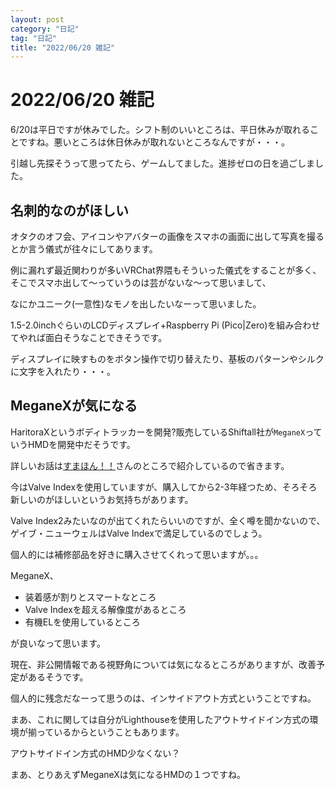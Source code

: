 ```yaml
---
layout: post
category: "日記"
tag: "日記"
title: "2022/06/20 雑記"
---
```


# 2022/06/20 雑記
6/20は平日ですが休みでした。シフト制のいいところは、平日休みが取れることですね。悪いところは休日休みが取れないところなんですが・・・。

引越し先探そうって思ってたら、ゲームしてました。進捗ゼロの日を過ごしました。

## 名刺的なのがほしい
オタクのオフ会、アイコンやアバターの画像をスマホの画面に出して写真を撮るとか言う儀式が往々にしてあります。

例に漏れず最近関わりが多いVRChat界隈もそういった儀式をすることが多く、そこでスマホ出して～っていうのは芸がないな～って思いまして、

なにかユニーク(一意性)なモノを出したいなーって思いました。

1.5-2.0inchぐらいのLCDディスプレイ+Raspberry Pi (Pico|Zero)を組み合わせてやれば面白そうなことできそうです。

ディスプレイに映すものをボタン操作で切り替えたり、基板のパターンやシルクに文字を入れたり・・・。

## MeganeXが気になる
HaritoraXというボディトラッカーを開発?販売しているShiftall社が`MeganeX`っていうHMDを開発中だそうです。

詳しいお話は[すまほん！！](https://smhn.info/202206-meganex-review)さんのところで紹介しているので省きます。

今はValve Indexを使用していますが、購入してから2-3年経つため、そろそろ新しいのがほしいというお気持ちがあります。

Valve Index2みたいなのが出てくれたらいいのですが、全く噂を聞かないので、ゲイブ・ニューウェルはValve Indexで満足しているのでしょう。

個人的には補修部品を好きに購入させてくれって思いますが。。。

MeganeX、
- 装着感が割りとスマートなところ
- Valve Indexを超える解像度があるところ
- 有機ELを使用しているところ

が良いなって思います。

現在、非公開情報である視野角については気になるところがありますが、改善予定があるそうです。

個人的に残念だなーって思うのは、インサイドアウト方式ということですね。

まあ、これに関しては自分がLighthouseを使用したアウトサイドイン方式の環境が揃っているからということもあります。

アウトサイドイン方式のHMD少なくない？

まあ、とりあえずMeganeXは気になるHMDの１つですね。
